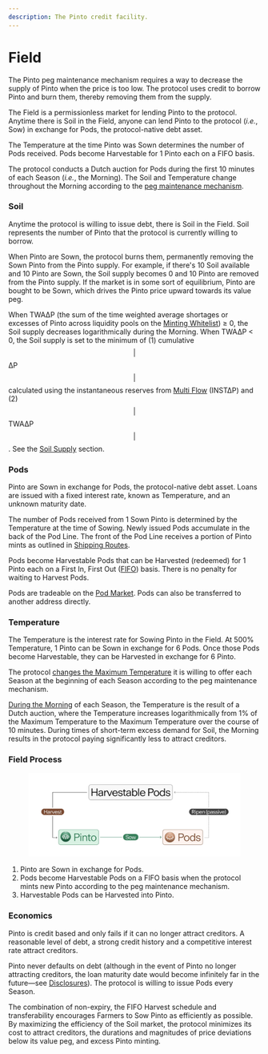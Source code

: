 ```yaml
---
description: The Pinto credit facility.
---
```


# Field

The Pinto peg maintenance mechanism requires a way to decrease the supply of Pinto when the price is too low. The protocol uses credit to borrow Pinto and burn them, thereby removing them from the supply.

The Field is a permissionless market for lending Pinto to the protocol.  Anytime there is Soil in the Field, anyone can lend Pinto to the protocol (_i.e._, Sow) in exchange for Pods, the protocol-native debt asset.&#x20;

The Temperature at the time Pinto was Sown determines the number of Pods received. Pods become Harvestable for 1 Pinto each on a FIFO basis.&#x20;

The protocol conducts a Dutch auction for Pods during the first 10 minutes of each Season (_i.e._, the Morning). The Soil and Temperature change throughout the Morning according to the [peg maintenance mechanism](../peg-maintenance/overview.md).

### **Soil**

Anytime the protocol is willing to issue debt, there is Soil in the Field. Soil represents the number of Pinto that the protocol is currently willing to borrow.

When Pinto are Sown, the protocol burns them, permanently removing the Sown Pinto from the Pinto supply. For example, if there's 10 Soil available and 10 Pinto are Sown, the Soil supply becomes 0 and 10 Pinto are removed from the Pinto supply. If the market is in some sort of equilibrium, Pinto are bought to be Sown, which drives the Pinto price upward towards its value peg.

When TWA∆P (the sum of the time weighted average shortages or excesses of Pinto across liquidity pools on the [Minting Whitelist](sun.md#minting-whitelist)) ≥ 0, the Soil supply decreases logarithmically during the Morning. When TWA∆P < 0, the Soil supply is set to the minimum of (1) cumulative $$|$$ ∆P $$|$$ calculated using the instantaneous reserves from [Multi Flow](../peg-maintenance/overview.md#decentralized-price-oracle) (INST∆P) and (2) $$|$$ TWA∆P $$|$$. See the [Soil Supply](../peg-maintenance/overview.md#soil-supply) section.

### **Pods**

Pinto are Sown in exchange for Pods, the protocol-native debt asset. Loans are issued with a fixed interest rate, known as Temperature, and an unknown maturity date.

The number of Pods received from 1 Sown Pinto is determined by the Temperature at the time of Sowing. Newly issued Pods accumulate in the back of the Pod Line. The front of the Pod Line receives a portion of Pinto mints as outlined in [Shipping Routes](sun.md#shipping-routes).

Pods become Harvestable Pods that can be Harvested (redeemed) for 1 Pinto each on a First In, First Out ([FIFO](../resources/glossary.md#fifo)) basis. There is no penalty for waiting to Harvest Pods.

Pods are tradeable on the [Pod Market](toolshed/pod-market.md). Pods can also be transferred to another address directly.

### **Temperature**

The Temperature is the interest rate for Sowing Pinto in the Field. At 500% Temperature, 1 Pinto can be Sown in exchange for 6 Pods. Once those Pods become Harvestable, they can be Harvested in exchange for 6 Pinto.

The protocol [changes the Maximum Temperature](../peg-maintenance/temperature.md) it is willing to offer each Season at the beginning of each Season according to the peg maintenance mechanism.&#x20;

[During the Morning](../peg-maintenance/temperature.md#morning) of each Season, the Temperature is the result of a Dutch auction, where the Temperature increases logarithmically from 1% of the Maximum Temperature to the Maximum Temperature over the course of 10 minutes. During times of short-term excess demand for Soil, the Morning results in the protocol paying significantly less to attract creditors.

### **Field Process**

<figure><img src="../.gitbook/assets/signal-2024-11-18-203900_002.jpeg" alt=""><figcaption></figcaption></figure>

1. Pinto are Sown in exchange for Pods.
2. Pods become Harvestable Pods on a FIFO basis when the protocol mints new Pinto according to the peg maintenance mechanism.
3. Harvestable Pods can be Harvested into Pinto.

### **Economics**

Pinto is credit based and only fails if it can no longer attract creditors. A reasonable level of debt, a strong credit history and a competitive interest rate attract creditors.

Pinto never defaults on debt (although in the event of Pinto no longer attracting creditors, the loan maturity date would become infinitely far in the future—see [Disclosures](../resources/disclosures.md#no-lender-of-last-resort)). The protocol is willing to issue Pods every Season.

The combination of non-expiry, the FIFO Harvest schedule and transferability encourages Farmers to Sow Pinto as efficiently as possible. By maximizing the efficiency of the Soil market, the protocol minimizes its cost to attract creditors, the durations and magnitudes of price deviations below its value peg, and excess Pinto minting.
